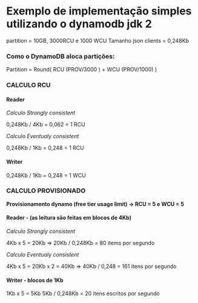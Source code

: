 # Exemplo de implementação simples utilizando o dynamodb jdk 2

partition = 10GB, 3000RCU e 1000 WCU
Tamanho json clients = 0,248Kb


### Como o DynamoDB aloca partições:
Partition = Round( RCU (PROV/3000 ) + WCU (PROV/1000) )


### CALCULO RCU
#### Reader
_Calculo Strongly consistent_

0,248Kb / 4Kb =  0,062 = 1 RCU

_Calculo Eventualy consistent_

0,248Kb / 1Kb = 0,248 = 1 RCU

#### Writer
0,248Kb / 1Kb = 0,248 = 1 WCU

### CALCULO PROVISIONADO
**Provisionamento dynamo (free tier usage limit) -> RCU = 5 e WCU = 5**

#### Reader - (as leitura são feitas em blocos de 4Kb)
_Calculo Strongly consistent_

4Kb x 5 = 20Kb => 20Kb / 0,248Kb =  80 items por segundo

_Calculo Eventualy consistent_

4Kb x 5 = 20Kb x 2 = 40Kb => 40Kb / 0,248 = 161 itens por segundo

#### Writer - blocos de 1Kb
1Kb x 5 = 5Kb
5Kb / 0,248Kb = 20 itens escritos por segundo

